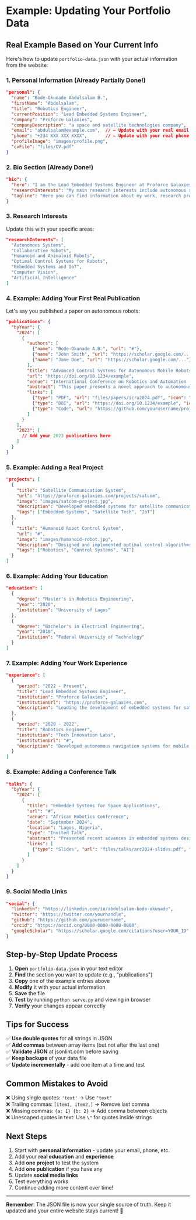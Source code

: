 # Example: Updating Your Portfolio Data

## Real Example Based on Your Current Info

Here's how to update `portfolio-data.json` with your actual information from the website:

### 1. Personal Information (Already Partially Done!)

```json
"personal": {
  "name": "Bode-Okunade Abdulsalam B.",
  "firstName": "Abdulsalam",
  "title": "Robotics Engineer",
  "currentPosition": "Lead Embedded Systems Engineer",
  "company": "Proforce Galaxies",
  "companyDescription": "a space and satellite technologies company",
  "email": "abdulsalam@example.com",  // ← Update with your real email
  "phone": "+234 XXX XXX XXXX",       // ← Update with your real phone
  "profileImage": "images/profile.png",
  "cvFile": "files/CV.pdf"
}
```

### 2. Bio Section (Already Done!)

```json
"bio": {
  "hero": "I am the Lead Embedded Systems Engineer at Proforce Galaxies, a space and satellite technologies company.",
  "researchInterests": "My main research interests include autonomous systems, collaborative robots, humanoid and animaloid robots, optimal control systems for robots, embedded systems and IoT, computer vision and artificial intelligence.",
  "tagline": "Here you can find information about my work, research projects, publications, and contact information."
}
```

### 3. Research Interests

Update this with your specific areas:

```json
"researchInterests": [
  "Autonomous Systems",
  "Collaborative Robots",
  "Humanoid and Animaloid Robots",
  "Optimal Control Systems for Robots",
  "Embedded Systems and IoT",
  "Computer Vision",
  "Artificial Intelligence"
]
```

### 4. Example: Adding Your First Real Publication

Let's say you published a paper on autonomous robots:

```json
"publications": {
  "byYear": {
    "2024": [
      {
        "authors": [
          {"name": "Bode-Okunade A.B.", "url": "#"},
          {"name": "John Smith", "url": "https://scholar.google.com/..."},
          {"name": "Jane Doe", "url": "https://scholar.google.com/..."}
        ],
        "title": "Advanced Control Systems for Autonomous Mobile Robots in Space Applications",
        "url": "https://doi.org/10.1234/example",
        "venue": "International Conference on Robotics and Automation (ICRA) 2024",
        "abstract": "This paper presents a novel approach to autonomous navigation for mobile robots in space environments, addressing challenges such as limited communication and extreme conditions.",
        "links": [
          {"type": "PDF", "url": "files/papers/icra2024.pdf", "icon": "fas fa-file-pdf"},
          {"type": "DOI", "url": "https://doi.org/10.1234/example", "icon": "fas fa-external-link-alt"},
          {"type": "Code", "url": "https://github.com/yourusername/project", "icon": "fab fa-github"}
        ]
      }
    ],
    "2023": [
      // Add your 2023 publications here
    ]
  }
}
```

### 5. Example: Adding a Real Project

```json
"projects": [
  {
    "title": "Satellite Communication System",
    "url": "https://proforce-galaxies.com/projects/satcom",
    "image": "images/satcom-project.jpg",
    "description": "Developed embedded systems for satellite communication, including real-time data processing and autonomous decision-making capabilities for space missions.",
    "tags": ["Embedded Systems", "Satellite Tech", "IoT"]
  },
  {
    "title": "Humanoid Robot Control System",
    "url": "#",
    "image": "images/humanoid-robot.jpg",
    "description": "Designed and implemented optimal control algorithms for humanoid robot locomotion and manipulation tasks.",
    "tags": ["Robotics", "Control Systems", "AI"]
  }
]
```

### 6. Example: Adding Your Education

```json
"education": [
  {
    "degree": "Master's in Robotics Engineering",
    "year": "2020",
    "institution": "University of Lagos"
  },
  {
    "degree": "Bachelor's in Electrical Engineering",
    "year": "2018",
    "institution": "Federal University of Technology"
  }
]
```

### 7. Example: Adding Your Work Experience

```json
"experience": [
  {
    "period": "2022 - Present",
    "title": "Lead Embedded Systems Engineer",
    "institution": "Proforce Galaxies",
    "institutionUrl": "https://proforce-galaxies.com",
    "description": "Leading the development of embedded systems for satellite technologies, managing a team of engineers, and overseeing critical space mission projects."
  },
  {
    "period": "2020 - 2022",
    "title": "Robotics Engineer",
    "institution": "Tech Innovation Labs",
    "institutionUrl": "#",
    "description": "Developed autonomous navigation systems for mobile robots and implemented computer vision algorithms for object detection and tracking."
  }
]
```

### 8. Example: Adding a Conference Talk

```json
"talks": {
  "byYear": {
    "2024": [
      {
        "title": "Embedded Systems for Space Applications",
        "url": "#",
        "venue": "African Robotics Conference",
        "date": "September 2024",
        "location": "Lagos, Nigeria",
        "type": "Invited Talk",
        "abstract": "Presented recent advances in embedded systems design for satellite technologies, focusing on challenges unique to space environments.",
        "links": [
          {"type": "Slides", "url": "files/talks/arc2024-slides.pdf", "icon": "fas fa-file-pdf"}
        ]
      }
    ]
  }
}
```

### 9. Social Media Links

```json
"social": {
  "linkedin": "https://linkedin.com/in/abdulsalam-bode-okunade",
  "twitter": "https://twitter.com/yourhandle",
  "github": "https://github.com/yourusername",
  "orcid": "https://orcid.org/0000-0000-0000-0000",
  "googleScholar": "https://scholar.google.com/citations?user=YOUR_ID"
}
```

## Step-by-Step Update Process

1. **Open** `portfolio-data.json` in your text editor
2. **Find** the section you want to update (e.g., "publications")
3. **Copy** one of the example entries above
4. **Modify** it with your actual information
5. **Save** the file
6. **Test** by running `python serve.py` and viewing in browser
7. **Verify** your changes appear correctly

## Tips for Success

✅ **Use double quotes** for all strings in JSON  
✅ **Add commas** between array items (but not after the last one)  
✅ **Validate JSON** at jsonlint.com before saving  
✅ **Keep backups** of your data file  
✅ **Update incrementally** - add one item at a time and test  

## Common Mistakes to Avoid

❌ Using single quotes: `'text'` → Use `"text"`  
❌ Trailing commas: `[item1, item2,]` → Remove last comma  
❌ Missing commas: `{a: 1} {b: 2}` → Add comma between objects  
❌ Unescaped quotes in text: Use `\"` for quotes inside strings  

## Next Steps

1. Start with **personal information** - update your email, phone, etc.
2. Add your **real education** and **experience**
3. Add **one project** to test the system
4. Add **one publication** if you have any
5. Update **social media links**
6. Test everything works
7. Continue adding more content over time!

---

**Remember**: The JSON file is now your single source of truth. Keep it updated and your entire website stays current! 🚀
